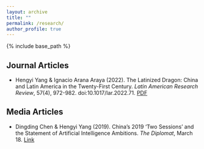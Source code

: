 ```yaml
---
layout: archive
title: ""
permalink: /research/
author_profile: true
---
```


{% include base_path %}


## Journal Articles
* Hengyi Yang & Ignacio Arana Araya (2022). The Latinized Dragon: China and Latin America in the Twenty-First Century. *Latin American Research Review*, 57(4), 972-982. doi:10.1017/lar.2022.71. [PDF](https://hengyi-yang.github.io/files/Yang_Arana_2022.pdf)

## Media Articles
* Dingding Chen & Hengyi Yang (2019). China’s 2019 ‘Two Sessions’ and the Statement of Artificial Intelligence Ambitions. *The Diplomat*, March 18. [Link](https://thediplomat.com/2019/03/chinas-2019-two-sessions-and-the-statement-of-artificial-intelligence-ambitions/)
